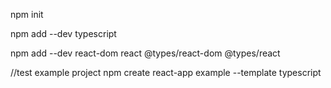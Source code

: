 npm init

npm add --dev typescript

npm add --dev react-dom react @types/react-dom @types/react


//test example project
npm create react-app example --template typescript